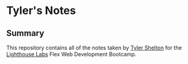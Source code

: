 # Tyler's Notes

## Summary

This repository contains all of the notes taken by [Tyler Shelton](https://github.com/TylerJEShelton) for the [Lighthouse Labs](https://www.lighthouselabs.ca/) Flex Web Development Bootcamp.